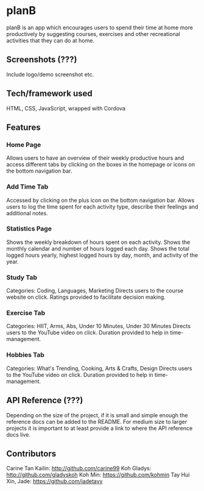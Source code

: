 # planB
planB is an app which encourages users to spend their time at home more productively by suggesting courses, exercises and other recreational activities that they can do at home.
 
## Screenshots (???)
Include logo/demo screenshot etc.

## Tech/framework used
HTML, CSS, JavaScript, wrapped with Cordova

## Features
### Home Page
Allows users to have an overview of their weekly productive hours and access different tabs by clicking on the boxes in the homepage or icons on the bottom navigation bar.

### Add Time Tab
Accessed by clicking on the plus icon on the bottom navigation bar.
Allows users to log the time spent for each activity type, describe their feelings and additional notes.

### Statistics Page
Shows the weekly breakdown of hours spent on each activity.
Shows the monthly calendar and number of hours logged each day.
Shows the total logged hours yearly, highest logged hours by day, month, and activity of the year.

### Study Tab
Categories: Coding, Languages, Marketing
Directs users to the course website on click.
Ratings provided to facilitate decision making.

### Exercise Tab
Categories: HIIT, Arms, Abs, Under 10 Minutes, Under 30 Minutes
Directs users to the YouTube video on click.
Duration provided to help in time-management.

### Hobbies Tab
Categories: What's Trending, Cooking, Arts & Crafts, Design
Directs users to the YouTube video on click.
Duration provided to help in time-management.

## API Reference (???)

Depending on the size of the project, if it is small and simple enough the reference docs can be added to the README. For medium size to larger projects it is important to at least provide a link to where the API reference docs live.


## Contributors
Carine Tan Kailin: http://github.com/carine99
Koh Gladys: http://github.com/gladyskoh
Koh Min: https://github.com/kohmin
Tay Hui Xin, Jade: https://github.com/jadetayy



